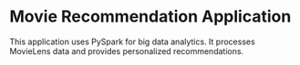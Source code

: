 # Movie Recommendation Application
This application uses PySpark for big data analytics.
It processes MovieLens data and provides personalized recommendations.
